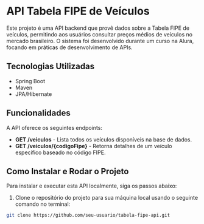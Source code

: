 # API Tabela FIPE de Veículos

Este projeto é uma API backend que provê dados sobre a Tabela FIPE de veículos, permitindo aos usuários consultar preços médios de veículos no mercado brasileiro. O sistema foi desenvolvido durante um curso na Alura, focando em práticas de desenvolvimento de APIs.

## Tecnologias Utilizadas

- Spring Boot
- Maven
- JPA/Hibernate

## Funcionalidades

A API oferece os seguintes endpoints:

- **GET /veiculos** - Lista todos os veículos disponíveis na base de dados.
- **GET /veiculos/{codigoFipe}** - Retorna detalhes de um veículo específico baseado no código FIPE.

## Como Instalar e Rodar o Projeto

Para instalar e executar esta API localmente, siga os passos abaixo:

1. Clone o repositório do projeto para sua máquina local usando o seguinte comando no terminal:

```bash
git clone https://github.com/seu-usuario/tabela-fipe-api.git
